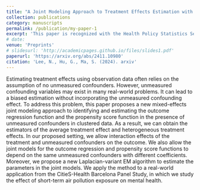 ```yaml
---
title: "A Joint Modeling Approach to Treatment Effects Estimation with Unmeasured Confounders in Clustered Data"
collection: publications
category: manuscripts
permalink: /publication/my-paper-1
excerpt: 'This paper is recognized with the Health Policy Statistics Section (HPSS) Student Paper Competition Award.'
# date: 
venue: 'Preprints'
# slidesurl: 'http://academicpages.github.io/files/slides1.pdf'
paperurl: 'https://arxiv.org/abs/2411.10980'
citation: 'Lee, N., Hu, G., Ma, S. (2024). arxiv'
---
```


Estimating treatment effects using observation data often relies on the assumption of no unmeasured confounders. However, unmeasured confounding variables may exist in many real-world problems. It can lead to a biased estimation without incorporating the unmeasured confounding effect. To address this problem, this paper proposes a new mixed-effects joint modeling approach to identifying and estimating the outcome regression function and the propensity score function in the presence of unmeasured confounders in clustered data. As a result, we can obtain the estimators of the average treatment effect and heterogeneous treatment effects. In our proposed setting, we allow interaction effects of the treatment and unmeasured confounders on the outcome. We also allow the joint models for the outcome regression and propensity score functions to depend on the same unmeasured confounders with different coefficients. Moreover, we propose a new Laplacian-variant EM algorithm to estimate the parameters in the joint models. We apply the method to a real-world application from the CitieS-Health Barcelona Panel Study, in which we study the effect of short-term air pollution exposure on mental health.
